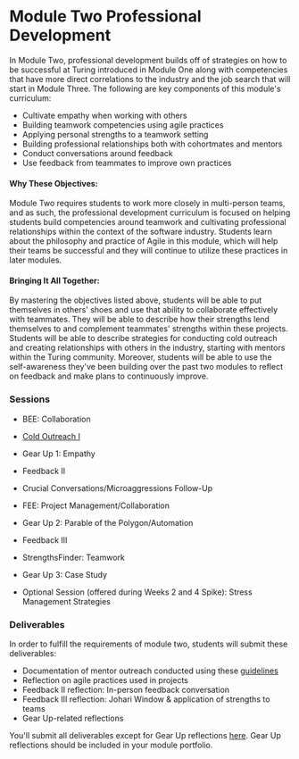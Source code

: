 # Module Two Professional Development

In Module Two, professional development builds off of strategies on how to be successful at Turing introduced in Module One along with competencies that have more direct correlations to the industry and the job search that will start in Module Three. The following are key components of this module's curriculum:

* Cultivate empathy when working with others
* Building teamwork competencies using agile practices
* Applying personal strengths to a teamwork setting
* Building professional relationships both with cohortmates and mentors
* Conduct conversations around feedback
* Use feedback from teammates to improve own practices

#### Why These Objectives:
Module Two requires students to work more closely in multi-person teams, and as such, the professional development curriculum is focused on helping students build competencies around teamwork and cultivating professional relationships within the context of the software industry. Students learn about the philosophy and practice of Agile in this module, which will help their teams be successful and they will continue to utilize these practices in later modules. 

#### Bringing It All Together:
By mastering the objectives listed above, students will be able to put themselves in others' shoes and use that ability to collaborate effectively with teammates. They will be able to describe how their strengths lend themselves to and complement teammates' strengths within these projects. Students will be able to describe strategies for conducting cold outreach and creating relationships with others in the industry, starting with mentors within the Turing community. Moreover, students will be able to use the self-awareness they've been building over the past two modules to reflect on feedback and make plans to continuously improve. 

### Sessions

* BEE: Collaboration
* [Cold Outreach I](https://github.com/turingschool/career-development-curriculum/blob/master/module_two/cold_outreach_i.md) 
* Gear Up 1: Empathy
* Feedback II 
* Crucial Conversations/Microaggressions Follow-Up 
* FEE: Project Management/Collaboration 
* Gear Up 2: Parable of the Polygon/Automation
* Feedback III 
* StrengthsFinder: Teamwork
* Gear Up 3: Case Study

* Optional Session (offered during Weeks 2 and 4 Spike): Stress Management Strategies

### Deliverables
In order to fulfill the requirements of module two, students will submit these deliverables:

* Documentation of mentor outreach conducted using these [guidelines](https://github.com/turingschool/career-development-curriculum/blob/master/module_two/cold_outreach_i_guidelines.md)
* Reflection on agile practices used in projects
* Feedback II reflection: In-person feedback conversation
* Feedback III reflection: Johari Window & application of strengths to teams 
* Gear Up-related reflections

You'll submit all deliverables except for Gear Up reflections [here](https://github.com/turingschool/career-development-curriculum/tree/master/deliverable_submissions). Gear Up reflections should be included in your module portfolio.
